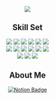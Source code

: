 
<div align="center">
  <img src="https://capsule-render.vercel.app/api?type=Blur&color=auto&height=300&section=footer&text=AI%20Engineer-ChaDaHun&fontSize=0.3em&theme=tokyonight&rotate=-8&stroke=B897FF&strokeWidth=2"/>
</div>
 

<div align='center'>
  <h2 align='center'>Skill Set</h2>
  <div>
    <img src="https://img.shields.io/badge/python-%233776AB.svg?&style=for-the-badge&logo=python&logoColor=white" /> <img src="https://img.shields.io/badge/tensorflow-%23FF6F00.svg?&style=for-the-badge&logo=tensorflow&logoColor=white" /> <img src="https://img.shields.io/badge/pytorch-%23EE4C2C.svg?&style=for-the-badge&logo=pytorch&logoColor=white" /> <img src="https://img.shields.io/badge/scikit--learn-%23F7931E.svg?&style=for-the-badge&logo=scikit-learn&logoColor=black" /> <img src="https://img.shields.io/badge/scipy-%238CAAE6.svg?&style=for-the-badge&logo=scipy&logoColor=black" /> <img src="https://img.shields.io/badge/keras-%23D00000.svg?&style=for-the-badge&logo=keras&logoColor=white" />
  </div>
  <div align='center'>
    	<img src="https://img.shields.io/badge/pandas-%23150458.svg?&style=for-the-badge&logo=pandas&logoColor=white" /> <img src="https://img.shields.io/badge/numpy-%23013243.svg?&style=for-the-badge&logo=numpy&logoColor=white" /> <img src="https://img.shields.io/badge/mysql-%234479A1.svg?&style=for-the-badge&logo=mysql&logoColor=white" /> <img src="https://img.shields.io/badge/microsoft%20azure-%230089D6.svg?&style=for-the-badge&logo=microsoft%20azure&logoColor=white" /> <img src="https://img.shields.io/badge/selenium-%2343B02A.svg?&style=for-the-badge&logo=selenium&logoColor=white" /> <img src="https://img.shields.io/badge/openai-%23412991.svg?&style=for-the-badge&logo=openai&logoColor=white" />
  </div>
  <div align='center'>
    <img src="https://img.shields.io/badge/html5-%23E34F26.svg?&style=for-the-badge&logo=html5&logoColor=white" /> <img src="https://img.shields.io/badge/css3-%231572B6.svg?&style=for-the-badge&logo=css3&logoColor=white" /> <img src="https://img.shields.io/badge/javascript-%23F7DF1E.svg?&style=for-the-badge&logo=javascript&logoColor=black" />
  </div>
</div>

<div>
  <h2 align='center'>
    About Me
  </h2>
  <div align='center'>
    <a href="https://dhsportfolio.notion.site/AI-Engineer-6ab4ce0a664e4957bd3753b684af0a99?source=copy_link" target="_blank">
  <img src="https://img.shields.io/badge/notion-%23000000.svg?&style=for-the-badge&logo=notion&logoColor=white" alt="Notion Badge"/>
</a>
  </div>
</div>

 



